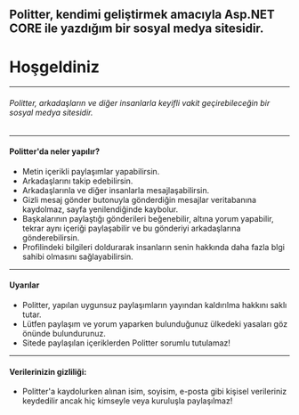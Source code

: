 ## Politter, kendimi geliştirmek amacıyla Asp.NET CORE ile yazdığım bir sosyal medya sitesidir.

<h1 class="text-center text-danger">Hoşgeldiniz</h1>

<hr />

<h6 class="text-center text-danger">Politter, arkadaşların ve diğer insanlarla keyifli vakit geçirebileceğin bir sosyal medya sitesidir.</h6>

<hr />

<h4>Politter'da neler yapılır?</h4>
	
<ul>
	<li>Metin içerikli paylaşımlar yapabilirsin.</li>
	<li>Arkadaşlarını takip edebilirsin.</li>
	<li>Arkadaşlarınla ve diğer insanlarla mesajlaşabilirsin.</li>
	<li>Gizli mesaj gönder butonuyla gönderdiğin mesajlar veritabanına kaydolmaz, sayfa yenilendiğinde kaybolur.</li>
	<li>Başkalarının paylaştığı gönderileri beğenebilir, altına yorum yapabilir, tekrar aynı içeriği paylaşabilir ve bu gönderiyi arkadaşlarına gönderebilirsin.</li>
	<li>Profilindeki bilgileri doldurarak insanların senin hakkında daha fazla blgi sahibi olmasını sağlayabilirsin.</li>
</ul>

<hr />

<h4>Uyarılar</h4>
<ul>
	<li>Politter, yapılan uygunsuz paylaşımların yayından kaldırılma hakkını saklı tutar.</li>
	<li>Lütfen paylaşım ve yorum yaparken bulunduğunuz ülkedeki yasaları göz önünde bulundurunuz.</li>
	<li>Sitede paylaşılan içeriklerden Politter sorumlu tutulamaz!</li>
</ul>

<hr />

<h4>Verilerinizin gizliliği:</h4>
<ul>
	<li>Politter'a kaydolurken alınan isim, soyisim, e-posta gibi kişisel verileriniz keydedilir ancak hiç kimseyle veya kuruluşla paylaşılmaz!</li>
</ul>

